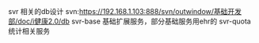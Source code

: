 svr 相关的db设计
    svn:https://192.168.1.103:888/svn/outwindow/基础开发部/doc/i健康2.0/db
    svr-base 基础扩展服务，部分基础服务用ehr的
    svr-quota 统计相关服务